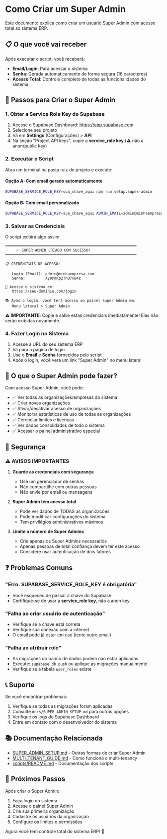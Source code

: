 # Como Criar um Super Admin

Este documento explica como criar um usuário Super Admin com acesso total ao sistema ERP.

## 📋 O que você vai receber

Após executar o script, você receberá:
- **Email/Login**: Para acessar o sistema
- **Senha**: Gerada automaticamente de forma segura (16 caracteres)
- **Acesso Total**: Controle completo de todas as funcionalidades do sistema

## 🚀 Passos para Criar o Super Admin

### 1. Obter a Service Role Key do Supabase

1. Acesse o Supabase Dashboard: https://app.supabase.com
2. Selecione seu projeto
3. Vá em **Settings** (Configurações) > **API**
4. Na seção "Project API keys", copie a **service_role key** (⚠️ não a anon/public key)

### 2. Executar o Script

Abra um terminal na pasta raiz do projeto e execute:

#### Opção A: Com email gerado automaticamente
```bash
SUPABASE_SERVICE_ROLE_KEY=sua_chave_aqui npm run setup:super-admin
```

#### Opção B: Com email personalizado
```bash
SUPABASE_SERVICE_ROLE_KEY=sua_chave_aqui ADMIN_EMAIL=admin@minhaempresa.com npm run setup:super-admin
```

### 3. Salvar as Credenciais

O script exibirá algo assim:

```
═══════════════════════════════════════════════════════════
     ✅ SUPER ADMIN CRIADO COM SUCESSO!
═══════════════════════════════════════════════════════════

📋 CREDENCIAIS DE ACESSO:

   Login (Email): admin@minhaempresa.com
   Senha:         Xy9@mKp2!nQ7vB4z

🔗 Acesse o sistema em:
   https://seu-dominio.com/login

📚 Após o login, você terá acesso ao painel Super Admin em:
   Menu lateral > Super Admin
```

**⚠️ IMPORTANTE**: Copie e salve estas credenciais imediatamente! Elas não serão exibidas novamente.

### 4. Fazer Login no Sistema

1. Acesse a URL do seu sistema ERP
2. Vá para a página de login
3. Use o **Email** e **Senha** fornecidos pelo script
4. Após o login, você verá um link "Super Admin" no menu lateral

## 🎯 O que o Super Admin pode fazer?

Com acesso Super Admin, você pode:

- ✅ Ver todas as organizações/empresas do sistema
- ✅ Criar novas organizações
- ✅ Ativar/desativar acesso de organizações
- ✅ Monitorar estatísticas de uso de todas as organizações
- ✅ Gerenciar limites e licenças
- ✅ Ver dados consolidados de todo o sistema
- ✅ Acessar o painel administrativo especial

## 🔐 Segurança

### ⚠️ AVISOS IMPORTANTES

1. **Guarde as credenciais com segurança**
   - Use um gerenciador de senhas
   - Não compartilhe com outras pessoas
   - Não envie por email ou mensagens

2. **Super Admin tem acesso total**
   - Pode ver dados de TODAS as organizações
   - Pode modificar configurações do sistema
   - Tem privilégios administrativos máximos

3. **Limite o número de Super Admins**
   - Crie apenas os Super Admins necessários
   - Apenas pessoas de total confiança devem ter este acesso
   - Considere usar autenticação de dois fatores

## ❓ Problemas Comuns

### "Erro: SUPABASE_SERVICE_ROLE_KEY é obrigatória"
- Você esqueceu de passar a chave do Supabase
- Certifique-se de usar a **service_role key**, não a anon key

### "Falha ao criar usuário de autenticação"
- Verifique se a chave está correta
- Verifique sua conexão com a internet
- O email pode já estar em uso (tente outro email)

### "Falha ao atribuir role"
- As migrações do banco de dados podem não estar aplicadas
- Execute: `supabase db push` ou aplique as migrações manualmente
- Verifique se a tabela `user_roles` existe

## 📞 Suporte

Se você encontrar problemas:

1. Verifique se todas as migrações foram aplicadas
2. Consulte `docs/SUPER_ADMIN_SETUP.md` para outras opções
3. Verifique os logs do Supabase Dashboard
4. Entre em contato com o desenvolvedor do sistema

## 📚 Documentação Relacionada

- [SUPER_ADMIN_SETUP.md](./SUPER_ADMIN_SETUP.md) - Outras formas de criar Super Admin
- [MULTI_TENANT_GUIDE.md](./MULTI_TENANT_GUIDE.md) - Como funciona o multi-tenancy
- [scripts/README.md](../scripts/README.md) - Documentação dos scripts

## 🎉 Próximos Passos

Após criar o Super Admin:

1. Faça login no sistema
2. Acesse o painel Super Admin
3. Crie sua primeira organização
4. Cadastre os usuários da organização
5. Configure os limites e permissões

Agora você tem controle total do sistema ERP! 🚀
